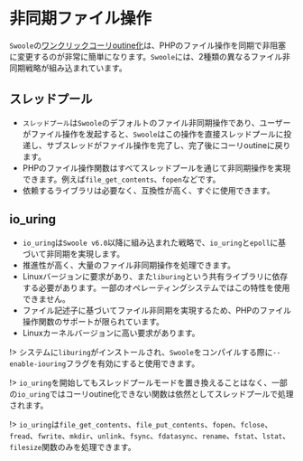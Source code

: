 # 非同期ファイル操作

`Swoole`の[ワンクリックコーリoutine化](/runtime)は、PHPのファイル操作を同期で非阻塞に変更するのが非常に簡単になります。`Swoole`には、2種類の異なるファイル非同期戦略が組み込まれています。

## スレッドプール

* `スレッドプール`は`Swoole`のデフォルトのファイル非同期操作であり、ユーザーがファイル操作を发起すると、`Swoole`はこの操作を直接スレッドプールに投递し、サブスレッドがファイル操作を完了し、完了後にコーリoutineに戻ります。
* PHPのファイル操作関数はすべてスレッドプールを通じて非同期操作を実現できます。例えば`file_get_contents`、`fopen`などです。
* 依赖するライブラリは必要なく、互換性が高く、すぐに使用できます。

## io_uring

* `io_uring`は`Swoole v6.0`以降に組み込まれた戦略で、`io_uring`と`epoll`に基づいて非同期を実現します。
* 推進性が高く、大量のファイル非同期操作を処理できます。
* Linuxバージョンに要求があり、また`liburing`という共有ライブラリに依存する必要があります。一部のオペレーティングシステムではこの特性を使用できません。
* ファイル記述子に基づいてファイル非同期を実現するため、PHPのファイル操作関数のサポートが限られています。
* Linuxカーネルバージョンに高い要求があります。

!> システムに`liburing`がインストールされ、`Swoole`をコンパイルする際に`--enable-iouring`フラグを有効にすると使用できます。

!> `io_uring`を開始してもスレッドプールモードを置き換えることはなく、一部の`io_uring`ではコーリoutine化できない関数は依然としてスレッドプールで処理されます。

!> `io_uring`は`file_get_contents`、`file_put_contents`、`fopen`、`fclose`、`fread`、`fwrite`、`mkdir`、`unlink`、`fsync`、`fdatasync`、`rename`、`fstat`、`lstat`、`filesize`関数のみを処理できます。
